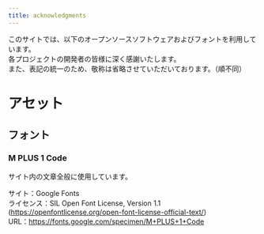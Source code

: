 ```yaml
---
title: acknowledgments
---
```


このサイトでは、以下のオープンソースソフトウェアおよびフォントを利用しています。  
各プロジェクトの開発者の皆様に深く感謝いたします。  
また、表記の統一のため、敬称は省略させていただいております。（順不同）

# アセット

## フォント

### M PLUS 1 Code

サイト内の文章全般に使用しています。

サイト：Google Fonts  
ライセンス：SIL Open Font License, Version 1.1 (<https://openfontlicense.org/open-font-license-official-text/>)  
URL：<https://fonts.google.com/specimen/M+PLUS+1+Code>
